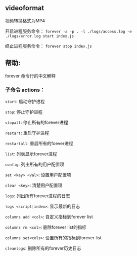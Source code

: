 ## videoformat

视频转换格式为MP4

开启进程服务命令： `forever -a -p . -l ./logs/access.log -e ./logs/error.log start index.js`

终止进程服务命令： `forever stop index.js`

## 帮助:

forever 命令行的中文解释

### 子命令 actions：

`start`:      启动守护进程

`stop`:     停止守护进程

`stopall`:    停止所有的forever进程

`restart`:    重启守护进程

`restartall`:   重启所有的foever进程

`list`:     列表显示forever进程

`config`:     列出所有的用户配置项

`set <key> <val>`: 设置用户配置项

`clear <key>`:  清楚用户配置项

`logs`:       列出所有forever进程的日志

`logs <script|index>`: 显示最新的日志

`columns add <col>`: 自定义指标到forever list

`columns rm <col>`: 删除forever list的指标

`columns set<cols>`: 设置所有的指标到forever list

`cleanlogs`: 删除所有的forever历史日志
